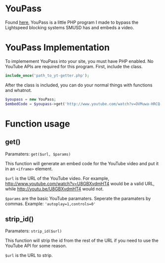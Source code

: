 YouPass
=======

Found [here](http://semscenter.com/getter/youpass), YouPass is a little PHP program I made to bypass the Lightspeed blocking systems SMUSD has and embeds a video.

YouPass Implementation
===

To implemement YouPass into your site, you must have PHP enabled. No YouTube APIs are required for this program.
First, include the class.

```php
include_once('path_to_yt-getter.php');
```

After the class is included, you can do your normal things with functions and whatnot.

```php
$youpass = new YouPass;
$embedCode = $youpass->get('http://www.youtube.com/watch?v=OVMuwa-HRCQ','autoplay=1');
```

Function usage
=====

get()
---

Paramaters: `get($url, $params)`

This function will generate an embed code for the YouTube video and put it in an `<iframe>` element.

`$url` is the URL of the YouTube video. For example, http://www.youtube.com/watch?v=U8GBXvdmHT4 would be a valid URL, while http://youtu.be/U8GBXvdmHT4 would not.

`$params` are the basic YouTube paramaters. Seperate the paramaters by commas. Example: `'autoplay=1,controls=0'`

strip_id()
---

Paramaters: `strip_id($url)`

This function will strip the id from the rest of the URL if you need to use the YouTube API for some reason.

`$url` is the URL to strip.
